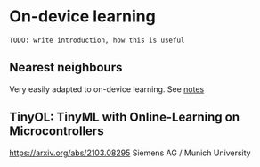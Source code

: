 
# On-device learning

```
TODO: write introduction, how this is useful
```

## Nearest neighbours
Very easily adapted to on-device learning.
See [notes](../models/k-nearest-neighbours.md)


## TinyOL: TinyML with Online-Learning on Microcontrollers
https://arxiv.org/abs/2103.08295
Siemens AG / Munich University

